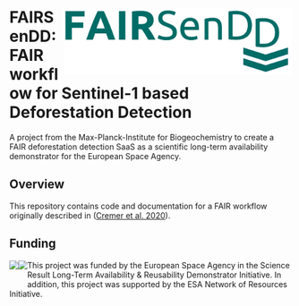 # <img src='assets/logo-fairsendd.png' align="right" height="120px" /> FAIRSenDD: FAIR workflow for Sentinel-1 based Deforestation Detection 

A project from the Max-Planck-Institute for Biogeochemistry to create a FAIR deforestation detection SaaS as a scientific long-term availability demonstrator for the European Space Agency.

## Overview

This repository contains code and documentation for a FAIR workflow originally described in ([Cremer et al. 2020](http://dx.doi.org/10.1109/JSTARS.2020.3019333)).

## Funding

<img src="https://upload.wikimedia.org/wikipedia/commons/8/80/ESA_logo.svg" align="left" height="50" />
<img src="https://ovl.oceandatalab.com/resources/ESA_NoR_logo.svg" align="left" height="50" />

This project was funded by the European Space Agency in the Science Result Long-Term Availability & Reusability Demonstrator Initiative.
In addition, this project was supported by the ESA Network of Resources Initiative.
